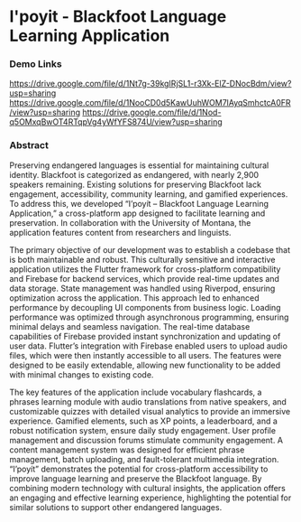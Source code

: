 # I'poyit - Blackfoot Language Learning Application

### Demo Links
https://drive.google.com/file/d/1Nt7g-39kgIRjSL1-r3Xk-ElZ-DNocBdm/view?usp=sharing https://drive.google.com/file/d/1NooCD0d5KawUuhWOM7lAyqSmhctcA0FR/view?usp=sharing https://drive.google.com/file/d/1Nod-q5OMxqBwOT4RTqpVg4yWfYFS874U/view?usp=sharing

### Abstract
Preserving endangered languages is essential for maintaining cultural identity. Blackfoot is categorized as endangered, with nearly 2,900 speakers remaining. Existing solutions for preserving Blackfoot lack engagement, accessibility, community learning, and gamified experiences. To address this, we developed “I’poyít – Blackfoot Language Learning Application,” a cross-platform app designed to facilitate learning and preservation. In collaboration with the University of Montana, the application features content from researchers and linguists.

The primary objective of our development was to establish a codebase that is both maintainable and robust. This culturally sensitive and interactive application utilizes the Flutter framework for cross-platform compatibility and Firebase for backend services, which provide real-time updates and data storage. State management was handled using Riverpod, ensuring optimization across the application. This approach led to enhanced performance by decoupling UI components from business logic. Loading performance was optimized through asynchronous programming, ensuring minimal delays and seamless navigation. The real-time database capabilities of Firebase provided instant synchronization and updating of user data. Flutter’s integration with Firebase enabled users to upload audio files, which were then instantly accessible to all users. The features were designed to be easily extendable, allowing new functionality to be added with minimal changes to existing code.

The key features of the application include vocabulary flashcards, a phrases learning module with audio translations from native speakers, and customizable quizzes with detailed visual analytics to provide an immersive experience. Gamified elements, such as XP points, a leaderboard, and a robust notification system, ensure daily study engagement. User profile management and discussion forums stimulate community engagement. A content management system was designed for efficient phrase management, batch uploading, and fault-tolerant multimedia integration. “I’poyít” demonstrates the potential for cross-platform accessibility to improve language learning and preserve the Blackfoot language. By combining modern technology with cultural insights, the application offers an engaging and effective learning experience, highlighting the potential for similar solutions to support other endangered languages.
